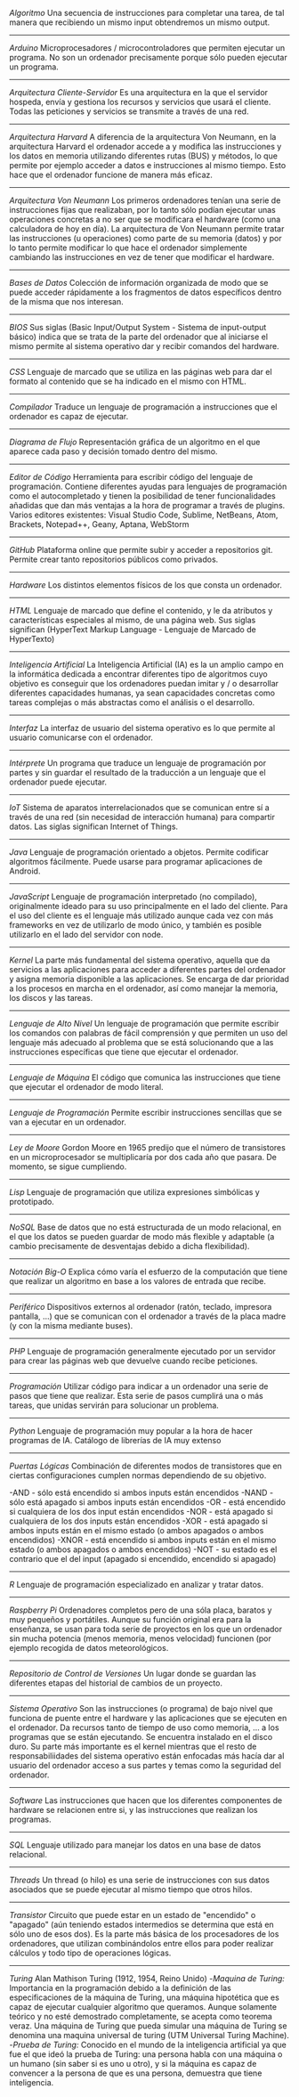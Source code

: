 _Algoritmo_
Una secuencia de instrucciones para completar una tarea, de tal manera que recibiendo un mismo input obtendremos un mismo output.

---

_Arduino_
Microprocesadores / microcontroladores que permiten ejecutar un programa. No son un ordenador precisamente porque sólo pueden ejecutar un programa.

---

_Arquitectura Cliente-Servidor_
Es una arquitectura en la que el servidor hospeda, envía y gestiona los recursos y servicios que usará el cliente. Todas las peticiones y servicios se transmite a través de una red.

---

_Arquitectura Harvard_
A diferencia de la arquitectura Von Neumann, en la arquitectura Harvard el ordenador accede a y modifica las instrucciones y los datos en memoria utilizando diferentes rutas (BUS) y métodos, lo que permite por ejemplo acceder a datos e instrucciones al mismo tiempo. Esto hace que el ordenador funcione de manera más eficaz.

---

_Arquitectura Von Neumann_
Los primeros ordenadores tenían una serie de instrucciones fijas que realizaban, por lo tanto sólo podían ejecutar unas operaciones concretas a no ser que se modificara el hardware (como una calculadora de hoy en día). La arquitectura de Von Neumann permite tratar las instrucciones (u operaciones) como parte de su memoria (datos) y por lo tanto permite modificar lo que hace el ordenador simplemente cambiando las instrucciones en vez de tener que modificar el hardware.

---

_Bases de Datos_
Colección de información organizada de modo que se puede acceder rápidamente a los fragmentos de datos específicos dentro de la misma que nos interesan.

---

_BIOS_
Sus siglas (Basic Input/Output System - Sistema de input-output básico) indica que se trata de la parte del ordenador que al iniciarse el mismo permite al sistema operativo dar y recibir comandos del hardware.

---

_CSS_
Lenguaje de marcado que se utiliza en las páginas web para dar el formato al contenido que se ha indicado en el mismo con HTML.

---

_Compilador_
Traduce un lenguaje de programación a instrucciones que el ordenador es capaz de ejecutar.

---

_Diagrama de Flujo_
Representación gráfica de un algoritmo en el que aparece cada paso y decisión tomado dentro del mismo.

---

_Editor de Código_
Herramienta para escribir código del lenguaje de programación. Contiene diferentes ayudas para lenguajes de programación como el autocompletado y tienen la posibilidad de tener funcionalidades añadidas que dan más ventajas a la hora de programar a través de plugins.
Varios editores existentes: Visual Studio Code, Sublime, NetBeans, Atom, Brackets, Notepad++, Geany, Aptana, WebStorm

---

_GitHub_
Plataforma online que permite subir y acceder a repositorios git. Permite crear tanto repositorios públicos como privados.

---

_Hardware_
Los distintos elementos físicos de los que consta un ordenador.

---

_HTML_
Lenguaje de marcado que define el contenido, y le da atributos y características especiales al mismo, de una página web. Sus siglas significan (HyperText Markup Language - Lenguaje de Marcado de HyperTexto)

---

_Inteligencia Artificial_
La Inteligencia Artificial (IA) es la un amplio campo en la informática dedicada a encontrar diferentes tipo de algoritmos cuyo objetivo es conseguir que los ordenadores puedan imitar y / o desarrollar diferentes capacidades humanas, ya sean capacidades concretas como tareas complejas o más abstractas como el análisis o el desarrollo.

---

_Interfaz_
La interfaz de usuario del sistema operativo es lo que permite al usuario comunicarse con el ordenador.

---

_Intérprete_
Un programa que traduce un lenguaje de programación por partes y sin guardar el resultado de la traducción a un lenguaje que el ordenador puede ejecutar.

---

_IoT_
Sistema de aparatos interrelacionados que se comunican entre sí a través de una red (sin necesidad de interacción humana) para compartir datos. Las siglas significan Internet of Things.

---

_Java_
Lenguaje de programación orientado a objetos. Permite codificar algoritmos fácilmente. Puede usarse para programar aplicaciones de Android.

---

_JavaScript_
Lenguaje de programación interpretado (no compilado), originalmente ideado para su uso principalmente en el lado del cliente. Para el uso del cliente es el lenguaje más utilizado aunque cada vez con más frameworks en vez de utilizarlo de modo único, y también es posible utilizarlo en el lado del servidor con node.

---

_Kernel_
La parte más fundamental del sistema operativo, aquella que da servicios a las aplicaciones para acceder a diferentes partes del ordenador y asigna memoria disponible a las aplicaciones. Se encarga de dar prioridad a los procesos en marcha en el ordenador, así como manejar la memoria, los discos y las tareas.

---

_Lenguaje de Alto Nivel_
Un lenguaje de programación que permite escribir los comandos con palabras de fácil comprensión y que permiten un uso del lenguaje más adecuado al problema que se está solucionando que a las instrucciones específicas que tiene que ejecutar el ordenador.

---

_Lenguaje de Máquina_
El código que comunica las instrucciones que tiene que ejecutar el ordenador de modo literal.

---

_Lenguaje de Programación_
Permite escribir instrucciones sencillas que se van a ejecutar en un ordenador.

---

_Ley de Moore_
Gordon Moore en 1965 predijo que el número de transistores en un microprocesador se multiplicaría por dos cada año que pasara. De momento, se sigue cumpliendo.

---

_Lisp_
Lenguaje de programación que utiliza expresiones simbólicas y prototipado.

---

_NoSQL_
Base de datos que no está estructurada de un modo relacional, en el que los datos se pueden guardar de modo más flexible y adaptable (a cambio precisamente de desventajas debido a dicha flexibilidad).

---

_Notación Big-O_
Explica cómo varía el esfuerzo de la computación que tiene que realizar un algoritmo en base a los valores de entrada que recibe.

---

_Periférico_
Dispositivos externos al ordenador (ratón, teclado, impresora pantalla, …) que se comunican con el ordenador a través de la placa madre (y con la misma mediante buses).

---

_PHP_
Lenguaje de programación generalmente ejecutado por un servidor para crear las páginas web que devuelve cuando recibe peticiones.

---

_Programación_
Utilizar código para indicar a un ordenador una serie de pasos que tiene que realizar. Esta serie de pasos cumplirá una o más tareas, que unidas servirán para solucionar un problema.

---

_Python_
Lenguaje de programación muy popular a la hora de hacer programas de IA. Catálogo de librerías de IA muy extenso

---

_Puertas Lógicas_
Combinación de diferentes modos de transistores que en ciertas configuraciones cumplen normas dependiendo de su objetivo.

-AND - sólo está encendido si ambos inputs están encendidos
-NAND - sólo está apagado si ambos inputs están encendidos
-OR - está encendido si cualquiera de los dos input están encendidos
-NOR - está apagado si cualquiera de los dos inputs están encendidos
-XOR - está apagado si ambos inputs están en el mismo estado (o ambos apagados o ambos encendidos)
-XNOR - está encendido si ambos inputs están en el mismo estado (o ambos apagados o ambos encendidos)
-NOT - su estado es el contrario que el del input (apagado si encendido, encendido si apagado)

---

_R_
Lenguaje de programación especializado en analizar y tratar datos.

---

_Raspberry Pi_
Ordenadores completos pero de una sóla placa, baratos y muy pequeños y portátiles. Aunque su función original era para la enseñanza, se usan para toda serie de proyectos en los que un ordenador sin mucha potencia (menos memoria, menos velocidad) funcionen (por ejemplo recogida de datos meteorológicos.

---

_Repositorio de Control de Versiones_
Un lugar donde se guardan las diferentes etapas del historial de cambios de un proyecto.

---

_Sistema Operativo_
Son las instrucciones (o programa) de bajo nivel que funciona de puente entre el hardware y las aplicaciones que se ejecuten en el ordenador. Da recursos tanto de tiempo de uso como memoria, … a los programas que se están ejecutando. Se encuentra instalado en el disco duro. Su parte más importante es el kernel mientras que el resto de responsabiliidades del sistema operativo están enfocadas más hacía dar al usuario del ordenador acceso a sus partes y temas como la seguridad del ordenador.

---

_Software_
Las instrucciones que hacen que los diferentes componentes de hardware se relacionen entre si, y las instrucciones que realizan los programas.

---

_SQL_
Lenguaje utilizado para manejar los datos en una base de datos relacional.

---

_Threads_
Un thread (o hilo) es una serie de instrucciones con sus datos asociados que se puede ejecutar al mismo tiempo que otros hilos.

---

_Transistor_
Circuito que puede estar en un estado de "encendido" o "apagado" (aún teniendo estados intermedios se determina que está en sólo uno de esos dos). Es la parte más básica de los procesadores de los ordenadores, que utilizan combinándolos entre ellos para poder realizar cálculos y todo tipo de operaciones lógicas.

---

_Turing_
Alan Mathison Turing (1912, 1954, Reino Unido) -_Maquina de Turing:_ Importancia en la programación debido a la definición de las especificaciones de la máquina de Turing, una máquina hipotética que es capaz de ejecutar cualquier algoritmo que queramos. Aunque solamente teórico y no esté demostrado completamente, se acepta como teorema veraz. Una máquina de Turing que pueda simular una máquina de Turing se denomina una maquina universal de turing (UTM Universal Turing Machine). -_Prueba de Turing:_ Conocido en el mundo de la inteligencia artificial ya que fue el que ideó la prueba de Turing: una persona habla con una máquina o un humano (sin saber si es uno u otro), y si la máquina es capaz de convencer a la persona de que es una persona, demuestra que tiene inteligencia.
